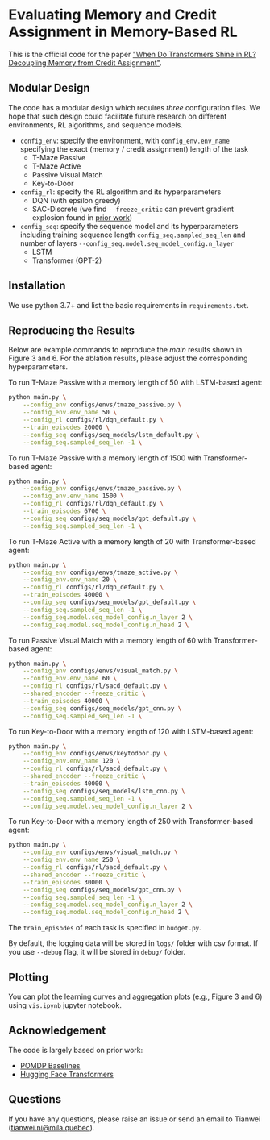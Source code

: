 # Evaluating Memory and Credit Assignment in Memory-Based RL
This is the official code for the paper ["When Do Transformers Shine in RL? Decoupling Memory from Credit Assignment"](https://arxiv.org/abs/2307.03864).  

## Modular Design
The code has a modular design which requires *three* configuration files. We hope that such design could facilitate future research on different environments, RL algorithms, and sequence models.

- `config_env`: specify the environment, with `config_env.env_name` specifying the exact (memory / credit assignment) length of the task
    - T-Maze Passive
    - T-Maze Active
    - Passive Visual Match
    - Key-to-Door
- `config_rl`: specify the RL algorithm and its hyperparameters
    - DQN (with epsilon greedy)
    - SAC-Discrete (we find `--freeze_critic` can prevent gradient explosion found in [prior work](https://arxiv.org/abs/2110.05038))
- `config_seq`: specify the sequence model and its hyperparameters including training sequence length `config_seq.sampled_seq_len` and number of layers `--config_seq.model.seq_model_config.n_layer` 
    - LSTM
    - Transformer (GPT-2)

## Installation
We use python 3.7+ and list the basic requirements in `requirements.txt`. 

## Reproducing the Results
Below are example commands to reproduce the *main* results shown in Figure 3 and 6. 
For the ablation results, please adjust the corresponding hyperparameters.

To run T-Maze Passive with a memory length of 50 with LSTM-based agent:
```bash
python main.py \
    --config_env configs/envs/tmaze_passive.py \
    --config_env.env_name 50 \
    --config_rl configs/rl/dqn_default.py \
    --train_episodes 20000 \
    --config_seq configs/seq_models/lstm_default.py \
    --config_seq.sampled_seq_len -1 \
```

To run T-Maze Passive with a memory length of 1500 with Transformer-based agent:
```bash
python main.py \
    --config_env configs/envs/tmaze_passive.py \
    --config_env.env_name 1500 \
    --config_rl configs/rl/dqn_default.py \
    --train_episodes 6700 \
    --config_seq configs/seq_models/gpt_default.py \
    --config_seq.sampled_seq_len -1 \
```

To run T-Maze Active with a memory length of 20 with Transformer-based agent:
```bash
python main.py \
    --config_env configs/envs/tmaze_active.py \
    --config_env.env_name 20 \
    --config_rl configs/rl/dqn_default.py \
    --train_episodes 40000 \
    --config_seq configs/seq_models/gpt_default.py \
    --config_seq.sampled_seq_len -1 \
    --config_seq.model.seq_model_config.n_layer 2 \
    --config_seq.model.seq_model_config.n_head 2 \
```

To run Passive Visual Match with a memory length of 60 with Transformer-based agent:
```bash
python main.py \
    --config_env configs/envs/visual_match.py \
    --config_env.env_name 60 \
    --config_rl configs/rl/sacd_default.py \
    --shared_encoder --freeze_critic \
    --train_episodes 40000 \
    --config_seq configs/seq_models/gpt_cnn.py \
    --config_seq.sampled_seq_len -1 \
```

To run Key-to-Door with a memory length of 120 with LSTM-based agent:
```bash
python main.py \
    --config_env configs/envs/keytodoor.py \
    --config_env.env_name 120 \
    --config_rl configs/rl/sacd_default.py \
    --shared_encoder --freeze_critic \
    --train_episodes 40000 \
    --config_seq configs/seq_models/lstm_cnn.py \
    --config_seq.sampled_seq_len -1 \
    --config_seq.model.seq_model_config.n_layer 2 \
```

To run Key-to-Door with a memory length of 250 with Transformer-based agent:
```bash
python main.py \
    --config_env configs/envs/visual_match.py \
    --config_env.env_name 250 \
    --config_rl configs/rl/sacd_default.py \
    --shared_encoder --freeze_critic \
    --train_episodes 30000 \
    --config_seq configs/seq_models/gpt_cnn.py \
    --config_seq.sampled_seq_len -1 \
    --config_seq.model.seq_model_config.n_layer 2 \
    --config_seq.model.seq_model_config.n_head 2 \
```

The `train_episodes` of each task is specified in `budget.py`. 

By default, the logging data will be stored in `logs/` folder with csv format. If you use `--debug` flag, it will be stored in `debug/` folder. 

## Plotting

You can plot the learning curves and aggregation plots (e.g., Figure 3 and 6) using `vis.ipynb` jupyter notebook.

## Acknowledgement

The code is largely based on prior work:
- [POMDP Baselines](https://github.com/twni2016/pomdp-baselines)
- [Hugging Face Transformers](https://github.com/huggingface/transformers)

## Questions
If you have any questions, please raise an issue or send an email to Tianwei (tianwei.ni@mila.quebec).
